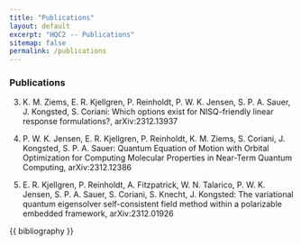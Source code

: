 ```yaml
---
title: "Publications"
layout: default
excerpt: "HQC2 -- Publications"
sitemap: false
permalink: /publications
---
```


### Publications

3. K. M. Ziems, E. R. Kjellgren, P. Reinholdt, P. W. K. Jensen, S. P. A. Sauer, J. Kongsted, S. Coriani:
Which options exist for NISQ-friendly linear response formulations?,
arXiv:2312.13937

2. P. W. K. Jensen, E. R. Kjellgren, P. Reinholdt, K. M. Ziems, S. Coriani, J. Kongsted, S. P. A. Sauer:
Quantum Equation of Motion with Orbital Optimization for Computing Molecular Properties in Near-Term Quantum Computing,
arXiv:2312.12386

1. E. R. Kjellgren, P. Reinholdt, A. Fitzpatrick, W. N. Talarico, P. W. K. Jensen, S. P. A. Sauer, S. Coriani, S. Knecht, J. Kongsted:
The variational quantum eigensolver self-consistent field method within a polarizable embedded framework,
arXiv:2312.01926

{{ bibliography }}
